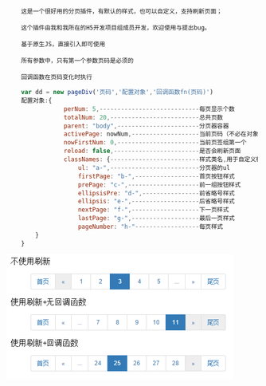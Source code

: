         这是一个很好用的分页插件，有默认的样式，也可以自定义，支持刷新页面；
        
        这个插件由我和我所在的H5开发项目组成员开发，欢迎使用与提出bug。
        
        基于原生JS，直接引入即可使用
        
        所有参数中，只有第一个参数页码是必须的
        
        回调函数在页码变化时执行

```javascript
    var dd = new pageDiv('页码','配置对象','回调函数fn(页码)')
    配置对象:{
                perNum: 5,----------------------------每页显示个数
                totalNum: 20,-------------------------总共页数
                parent: "body",-----------------------分页器容器
                activePage: nowNum,-------------------当前页码（不必在对象里传，请传第一个参数即可）===============必须！
                nowFirstNum: 0,-----------------------当前页签组第一个
                reload: false,------------------------是否会刷新页面
                classNames: {-------------------------样式类名,用于自定义样式
                    ul: "a-",-------------------------分页器的ul
                    firstPage: "b-",------------------首页按钮样式
                    prePage: "c-",--------------------前一组按钮样式
                    ellipsisPre: "d-",----------------前省略号样式
                    ellipsis: "e-",-------------------后省略号样式
                    nextPage: "f-",-------------------下一页样式
                    lastPage: "g-",-------------------最后一页样式
                    pageNumber: "h-"------------------每页样式
        }
    }
```
![img](https://github.com/TerryBeanX2/pageDiv/raw/master/egImg/aaa.png)
